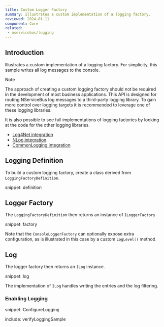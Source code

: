 ```yaml
---
title: Custom Logger Factory
summary: Illustrates a custom implementation of a logging factory.
reviewed: 2024-01-11
component: Core
related:
 - nservicebus/logging
---
```


## Introduction

Illustrates a custom implementation of a logging factory. For simplicity, this sample writes all log messages to the console.

> [!NOTE]
> The approach of creating a custom logging factory should not be required in the development of most business applications. This API is designed for routing NServiceBus log messages to a third-party logging library. To gain more control over logging targets it is recommended to leverage one of these logging libraries.

It is also possible to see full implementations of logging factories by looking at the code for the other logging libraries.

* [Log4Net integration](/nservicebus/logging/log4net.md)
* [NLog integration](/nservicebus/logging/nlog.md)
* [CommonLogging integration](/nservicebus/logging/common-logging.md)

## Logging Definition

To build a custom logging factory, create a class derived from `LoggingFactoryDefinition`.

snippet: definition

## Logger Factory

The `LoggingFactoryDefinition` then returns an instance of `ILoggerFactory`

snippet: factory

Note that the `ConsoleLoggerFactory` can optionally expose extra configuration, as is illustrated in this case by a custom `LogLevel()` method.

## Log

The logger factory then returns an `ILog` instance.

snippet: log

The implementation of `ILog` handles writing the entries and the log filtering.

### Enabling Logging

snippet: ConfigureLogging

include: verifyLoggingSample
